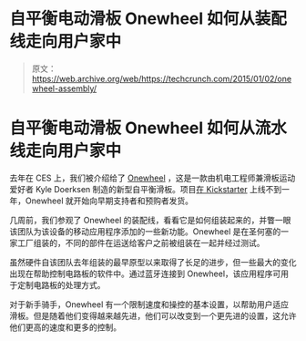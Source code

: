 # 自平衡电动滑板 Onewheel 如何从装配线走向用户家中

> 原文：<https://web.archive.org/web/https://techcrunch.com/2015/01/02/onewheel-assembly/>

# 自平衡电动滑板 Onewheel 如何从流水线走向用户家中

去年在 CES 上，我们被介绍给了 [Onewheel](https://web.archive.org/web/20230404015120/http://rideonewheel.com/) ，这是一款由机电工程师兼滑板运动爱好者 Kyle Doerksen 制造的新型自平衡滑板。项目[在 Kickstarter](https://web.archive.org/web/20230404015120/https://www.kickstarter.com/projects/4422853/onewheel-the-self-balancing-electric-skateboard) 上线不到一年，Onewheel 就开始向早期支持者和预购者发货。

几周前，我们参观了 Onewheel 的装配线，看看它是如何组装起来的，并瞥一眼该团队为该设备的移动应用程序添加的一些新功能。Onewheel 是在圣何塞的一家工厂组装的，不同的部件在运送给客户之前被组装在一起并经过测试。

虽然硬件自该团队去年组装的最早原型以来取得了长足的进步，但一些最大的变化出现在帮助控制电路板的软件中。通过蓝牙连接到 Onewheel，该应用程序可用于定制电路板的处理方式。

对于新手骑手，Onewheel 有一个限制速度和操控的基本设置，以帮助用户适应滑板。但是随着他们变得越来越先进，他们可以改变到一个更先进的设置，这允许他们更高的速度和更多的控制。